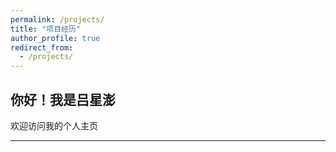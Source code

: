 ```yaml
---
permalink: /projects/
title: "项目经历"
author_profile: true
redirect_from: 
  - /projects/
---
```


## 你好！我是吕星澎

欢迎访问我的个人主页

---
